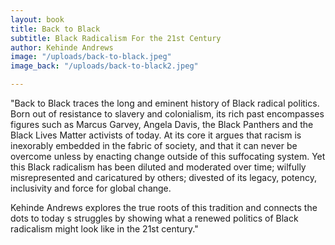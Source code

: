 ```yaml
---
layout: book
title: Back to Black
subtitle: Black Radicalism For the 21st Century
author: Kehinde Andrews
image: "/uploads/back-to-black.jpeg"
image_back: "/uploads/back-to-black2.jpeg"

---
```

"Back to Black traces the long and eminent history of Black radical politics. Born out of resistance to slavery and colonialism, its rich past encompasses figures such as Marcus Garvey, Angela Davis, the Black Panthers and the Black Lives Matter activists of today. At its core it argues that racism is inexorably embedded in the fabric of society, and that it can never be overcome unless by enacting change outside of this suffocating system. Yet this Black radicalism has been diluted and moderated over time; wilfully misrepresented and caricatured by others; divested of its legacy, potency, inclusivity and force for global change.  
  
Kehinde Andrews explores the true roots of this tradition and connects the dots to today s struggles by showing what a renewed politics of Black radicalism might look like in the 21st century."